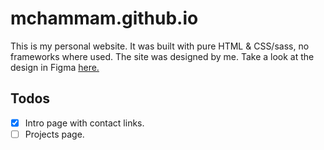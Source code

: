 # mchammam.github.io
This is my personal website. It was built with pure HTML & CSS/sass, no frameworks where used.
The site was designed by me. Take a look at the design in Figma [here.](https://www.figma.com/file/hN26IkPiXVakll9KGrQqw1/mchammam-personal-website)

## Todos
- [X] Intro page with contact links.
- [ ] Projects page.